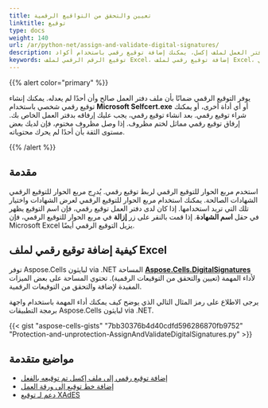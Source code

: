 ```yaml
---
title: تعيين والتحقق من التواقيع الرقمية
linktitle: توقيع
type: docs
weight: 140
url: /ar/python-net/assign-and-validate-digital-signatures/
description: توقيع رقمي لملف إكسل، التحقق منه. لحماية أصالة محتوى دفتر العمل لملف إكسل، يمكنك إضافة توقيع رقمي باستخدام أكواد C# مع Aspose.Cells لبايثون via .NET.
keywords: توقيع الرقم الرقمي لملف Excel، إضافة توقيع رقمي لملف Excel، كيفية التحقق من التوقيع الرقمي.
---
```


{{% alert color="primary" %}}

يوفر التوقيع الرقمي ضمانًا بأن ملف دفتر العمل صالح وأن أحدًا لم يعدله. يمكنك إنشاء توقيع رقمي شخصي باستخدام **Microsoft Selfcert.exe** أو أي أداة أخرى، أو يمكنك شراء توقيع رقمي. بعد انشاء توقيع رقمي، يجب عليك إرفاقه بدفتر العمل الخاص بك. إرفاق توقيع رقمي مماثل لختم مظروف. إذا وصل مظروف مختوم، فإن لديك بعض مستوى الثقة بأن أحدًا لم يحرك محتوياته.

{{% /alert %}}

## **مقدمة**

استخدم مربع الحوار للتوقيع الرقمي لربط توقيع رقمي. يُدرِج مربع الحوار للتوقيع الرقمي الشهادات الصالحة. يمكنك استخدام مربع الحوار للتوقيع الرقمي لعرض الشهادات واختيار تلك التي تريد استخدامها. إذا كان لدى دفتر العمل توقيع رقمي، فإن اسم التوقيع يظهر في حقل **اسم الشهادة**. إذا قمت بالنقر على زر **إزالة** في مربع الحوار للتوقيع الرقمي، فإن Microsoft Excel يزيل التوقيع الرقمي أيضًا.

## **كيفية إضافة توقيع رقمي لملف Excel**

توفر Aspose.Cells لبايثون via .NET المساحة [**Aspose.Cells.DigitalSignatures**](https://reference.aspose.com/cells/python-net/aspose.cells.digitalsignatures/digitalsignature) لأداء المهمة (تعيين والتحقق من التوقيعات الرقمية). تحتوي المساحة على بعض الميزات المفيدة لإضافة والتحقق من التوقيعات الرقمية.

يرجى الاطلاع على رمز المثال التالي الذي يوضح كيف يمكنك أداء المهمة باستخدام واجهة برمجة التطبيقات Aspose.Cells لبايثون via .NET.

{{< gist "aspose-cells-gists" "7bb30376b4d40cdfd596286870fb9752" "Protection-and-unprotection-AssignAndValidateDigitalSignatures.py" >}}



## **مواضيع متقدمة**
- [إضافة توقيع رقمي إلى ملف إكسل تم توقيعه بالفعل](/cells/ar/python-net/add-digital-signature-to-an-already-signed-excel-file/)
- [إضافة خط توقيع إلى ورقة العمل](/cells/ar/python-net/add-signature-line/)
- [دعم لـ توقيع XAdES](/cells/ar/python-net/support-for-xades-signature/)

